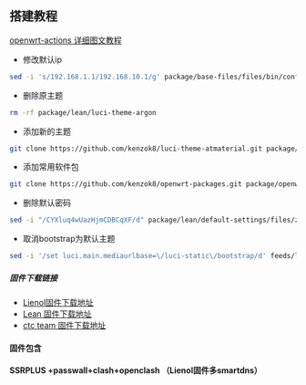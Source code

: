 ﻿## 搭建教程

[openwrt-actions 详细图文教程](https://p3terx.com/archives/build-openwrt-with-github-actions.html)


* 修改默认ip

```bash
sed -i 's/192.168.1.1/192.168.10.1/g' package/base-files/files/bin/config_generate
```
* 删除原主题	
```bash
rm -rf package/lean/luci-theme-argon
```

* 添加新的主题
```bash
git clone https://github.com/kenzok8/luci-theme-atmaterial.git package/lean/luci-theme-atmaterial
```
* 添加常用软件包
```bash
git clone https://github.com/kenzok8/openwrt-packages.git package/openwrt-packages
```
* 删除默认密码
```bash
sed -i "/CYXluq4wUazHjmCDBCqXF/d" package/lean/default-settings/files/zzz-default-settings
```

* 取消bootstrap为默认主题	
```bash
sed -i '/set luci.main.mediaurlbase=\/luci-static\/bootstrap/d' feeds/luci/themes/luci-theme-bootstrap/root/etc/uci-defaults/30_luci-theme-bootstrap
```
##### 固件下载链接

- [Lienol固件下载地址](https://github.com/kenzok8/openwrt-actions/actions?query=workflow%3ALienol-19.07)
- [Lean  固件下载地址](https://github.com/kenzok8/openwrt-actions/actions?query=workflow%3ALienol-19.07)
- [ctc team  固件下载地址](https://github.com/kenzok8/openwrt-actions/actions?query=workflow%3Actc-19.07)

#### 固件包含

#### SSRPLUS +passwall+clash+openclash （Lienol固件多smartdns）
